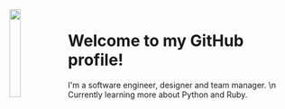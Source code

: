 <img align='left' src='http://pa1.narvii.com/6995/90e0ada08036dcf01e3f640bf6dde1d377d99757r1-200-200_00.gif' width='20%'> 

# Welcome to my GitHub profile!

I'm a software engineer, designer and team manager. \n
Currently learning more about Python and Ruby.
